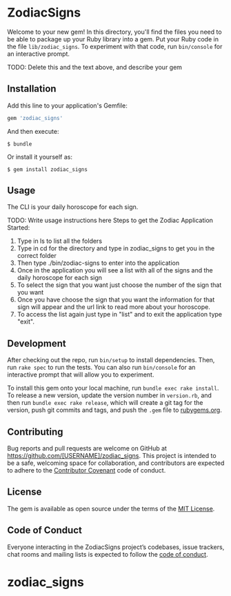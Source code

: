# ZodiacSigns

Welcome to your new gem! In this directory, you'll find the files you need to be able to package up your Ruby library into a gem. Put your Ruby code in the file `lib/zodiac_signs`. To experiment with that code, run `bin/console` for an interactive prompt.

TODO: Delete this and the text above, and describe your gem

## Installation

Add this line to your application's Gemfile:

```ruby
gem 'zodiac_signs'
```

And then execute:

    $ bundle

Or install it yourself as:

    $ gem install zodiac_signs

## Usage
The CLI is your daily horoscope for each sign.

TODO: Write usage instructions here
Steps to get the Zodiac Application Started:
1. Type in ls to list all the folders
2. Type in cd for the directory and type in zodiac_signs to get you in the correct folder
3. Then type ./bin/zodiac-signs to enter into the application
4. Once in the application you will see a list with all of the signs and the daily horoscope for each sign
5. To select the sign that you want just choose the number of the sign that you want 
6. Once you have choose the sign that you want the information for that sign will appear and the url link to read more about your horoscope.
7. To access the list again just type in "list" and to exit the application type "exit".



## Development

After checking out the repo, run `bin/setup` to install dependencies. Then, run `rake spec` to run the tests. You can also run `bin/console` for an interactive prompt that will allow you to experiment.

To install this gem onto your local machine, run `bundle exec rake install`. To release a new version, update the version number in `version.rb`, and then run `bundle exec rake release`, which will create a git tag for the version, push git commits and tags, and push the `.gem` file to [rubygems.org](https://rubygems.org).

## Contributing

Bug reports and pull requests are welcome on GitHub at https://github.com/[USERNAME]/zodiac_signs. This project is intended to be a safe, welcoming space for collaboration, and contributors are expected to adhere to the [Contributor Covenant](http://contributor-covenant.org) code of conduct.

## License

The gem is available as open source under the terms of the [MIT License](https://opensource.org/licenses/MIT).

## Code of Conduct

Everyone interacting in the ZodiacSigns project’s codebases, issue trackers, chat rooms and mailing lists is expected to follow the [code of conduct](https://github.com/[USERNAME]/zodiac_signs/blob/master/CODE_OF_CONDUCT.md).
# zodiac_signs
